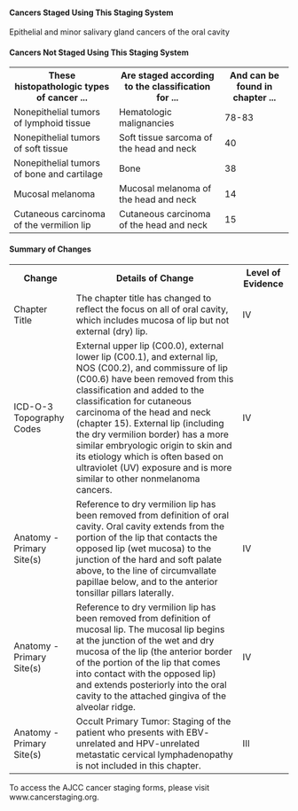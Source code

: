 #### Cancers Staged Using This Staging System  
Epithelial and minor salivary gland cancers of the oral cavity

#### Cancers Not Staged Using This Staging System  
<table>
<tr>
<th>These histopathologic types of cancer ...</th>
<th>Are staged according to the classification for ...</th>
<th>And can be found in chapter ...</th>
</tr>
<tr>
<td>Nonepithelial tumors of lymphoid tissue</td>
<td>Hematologic malignancies</td>
<td>78-83</td>
</tr>
<tr>
<td>Nonepithelial tumors of soft tissue</td>
<td>Soft tissue sarcoma of the head and neck</td>
<td>40</td>
</tr>
<tr>
<td>Nonepithelial tumors of bone and cartilage</td>
<td>Bone</td>
<td>38</td>
</tr>
<tr>
<td>Mucosal melanoma</td>
<td>Mucosal melanoma of the head and neck</td>
<td>14</td>
</tr>
<tr>
<td>Cutaneous carcinoma of the vermilion lip</td>
<td>Cutaneous carcinoma of the head and neck</td>
<td>15</td>
</tr>
</table>

#### Summary of Changes  
<table>
<tr>
<th>Change</th>
<th>Details of Change</th>
<th>Level of Evidence</th>
</tr>
<tr>
<td>Chapter Title</td>
<td>The chapter title has changed to reflect the focus on all of oral cavity, which includes mucosa of lip but not external (dry) lip.</td>
<td>IV</td>
</tr>
<tr>
<td>ICD-O-3 Topography Codes</td>
<td>External upper lip (C00.0), external lower lip (C00.1), and external lip, NOS (C00.2), and commissure of lip (C00.6) have been removed from this classification and added to the classification for cutaneous carcinoma of the head and neck (chapter 15). External lip (including the dry vermilion border) has a more similar embryologic origin to skin and its etiology which is often based on ultraviolet (UV) exposure and is more similar to other nonmelanoma cancers.</td>
<td>IV</td>
</tr>
<tr>
<td>Anatomy - Primary Site(s)</td>
<td>Reference to dry vermilion lip has been removed from definition of oral cavity. Oral cavity extends from the portion of the lip that contacts the opposed lip (wet mucosa) to the junction of the hard and soft palate above, to the line of circumvallate papillae below, and to the anterior tonsillar pillars laterally.</td>
<td>IV</td>
</tr>
<tr>
<td>Anatomy - Primary Site(s)</td>
<td>Reference to dry vermilion lip has been removed from definition of mucosal lip. The mucosal lip begins at the junction of the wet and dry mucosa of the lip (the anterior border of the portion of the lip that comes into contact with the opposed lip) and extends posteriorly into the oral cavity to the attached gingiva of the alveolar ridge.</td>
<td>IV</td>
</tr>
<tr>
<td>Anatomy - Primary Site(s)</td>
<td>Occult Primary Tumor: Staging of the patient who presents with EBV- unrelated and HPV-unrelated metastatic cervical lymphadenopathy is not included in this chapter.</td>
<td>III</td>
</tr>
</table>  
To access the AJCC cancer staging forms, please visit www.cancerstaging.org.  
<!-- PageFooter="American College of Surgeons 2017 M.B. Amin et al. (eds.), AJCC Cancer Staging Manual, Eighth Edition, DOI 10.1007/978-3-319-40618-3_7" -->  
<!-- PageNumber="79" -->
